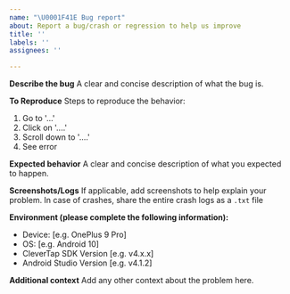 ```yaml
---
name: "\U0001F41E Bug report"
about: Report a bug/crash or regression to help us improve
title: ''
labels: ''
assignees: ''

---
```


**Describe the bug**
A clear and concise description of what the bug is.

**To Reproduce**
Steps to reproduce the behavior:
1. Go to '...'
2. Click on '....'
3. Scroll down to '....'
4. See error

**Expected behavior**
A clear and concise description of what you expected to happen.

**Screenshots/Logs**
If applicable, add screenshots to help explain your problem.
In case of crashes, share the entire crash logs as a `.txt` file

**Environment (please complete the following information):**
 - Device: [e.g. OnePlus 9 Pro]
 - OS: [e.g. Android 10]
 - CleverTap SDK Version [e.g. v4.x.x]
 - Android Studio Version [e.g. v4.1.2]

**Additional context**
Add any other context about the problem here.

